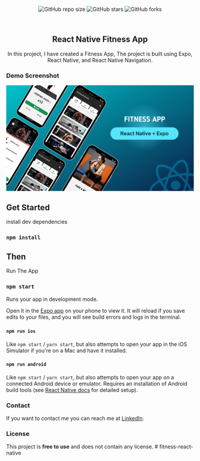 <div align="center">
  
  ![GitHub repo size](https://img.shields.io/github/repo-size/geeky-prashant/react-native-fitness-app)
  ![GitHub stars](https://img.shields.io/github/stars/geeky-prashant/react-native-fitness-app?style=social)
  ![GitHub forks](https://img.shields.io/github/forks/geeky-prashant/react-native-fitness-app?style=social)
 
  <br />

  <h2 align="center">React Native Fitness App</h2>

  In this project, I have created a Fitness App, The project is built using Expo, React Native, and React Native Navigation.

</div>

### Demo Screenshot

![React Native Fitness App Demo](./readme-images/React-Native-Fitness-App.png "Desktop Demo")

## Get Started

install dev dependencies

### `npm install`

## Then

Run The App

### `npm start`

Runs your app in development mode.

Open it in the [Expo app](https://expo.io) on your phone to view it. It will reload if you save edits to your files, and you will see build errors and logs in the terminal.

#### `npm run ios`

Like `npm start` / `yarn start`, but also attempts to open your app in the iOS Simulator if you're on a Mac and have it installed.

#### `npm run android`

Like `npm start` / `yarn start`, but also attempts to open your app on a connected Android device or emulator. Requires an installation of Android build tools (see [React Native docs](https://facebook.github.io/react-native/docs/getting-started.html) for detailed setup).

### Contact

If you want to contact me you can reach me at [LinkedIn](https://www.linkedin.com/in/geekyprashant/).

### License

This project is **free to use** and does not contain any license.
#   f i t n e s s - r e a c t - n a t i v e 
 
 